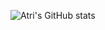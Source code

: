 ![Atri's GitHub stats](https://github-readme-stats.vercel.app/api?username=atri10&count_private=true&show_icons=true&theme=merko&bg_color=151515&title_color=FA8B00&text_color=FFFFFF&icon_color=FFFFFF)


